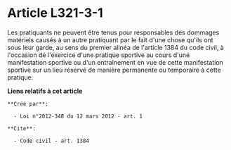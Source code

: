 # Article L321-3-1

Les pratiquants ne peuvent être tenus pour responsables des dommages matériels causés à un autre pratiquant par le fait d'une
chose qu'ils ont sous leur garde, au sens du premier alinéa de l'article 1384 du code civil, à l'occasion de l'exercice d'une
pratique sportive au cours d'une manifestation sportive ou d'un entraînement en vue de cette manifestation sportive sur un
lieu réservé de manière permanente ou temporaire à cette pratique.

**Liens relatifs à cet article**

	**Créé par**:

	  - Loi n°2012-348 du 12 mars 2012 - art. 1

	**Cite**:

	  - Code civil - art. 1384
